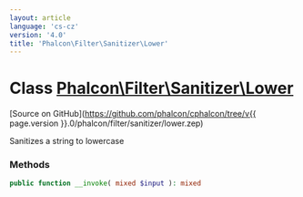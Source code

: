```yaml
---
layout: article
language: 'cs-cz'
version: '4.0'
title: 'Phalcon\Filter\Sanitizer\Lower'
---
```

# Class [Phalcon\Filter\Sanitizer\Lower](Phalcon_Filter_Sanitizer_Lower)

[Source on GitHub](https://github.com/phalcon/cphalcon/tree/v{{ page.version }}.0/phalcon/filter/sanitizer/lower.zep)

Sanitizes a string to lowercase

### Methods

```php
public function __invoke( mixed $input ): mixed
```